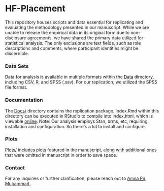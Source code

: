 # HF-Placement
This repository houses scripts and data essential for replicating and evaluating the methodology presented in our manuscript. While we are unable to release the empirical data in its original form due to non-disclosure agreements, we have shared the primary data utilized for statistical analysis. The only exclusions are text fields, such as role descriptions and comments, where participant identities might be discernible.

### Data Sets
Data for analysis is available in multiple formats within the [Data](https://github.com/amnapir/HF-Placement/tree/main/Data) directory, including CSV, R, and SPSS (.sav). For our replication, we utilized the SPSS file format.

### Documentation

The [Docs/](https://github.com/amnapir/HF-Placement/tree/main/Docs) directory contains the replication package.
index.Rmd within this directory can be executed in RStudio to compile into index.html, which is viewable [online]().
Note: Our analysis employs Stan, brms, etc, requiring installation and configuration. So there's a lot to install and configure.

### Plots
[Plots/](https://github.com/amnapir/HF-Placement/tree/main/Plots) includes plots featured in the manuscript, along with additional ones that were omitted in manuscript in order to save space.


<!-- ### Access
For direct access to the replication package and related resources, visit our repository [online](https://github.com/amnapir/HF-Placement/).-->

### Contact
For any inquiries or further clarification, please reach out to [Amna Pir Muhammad ](mailto:amnap@chalmers.se).
